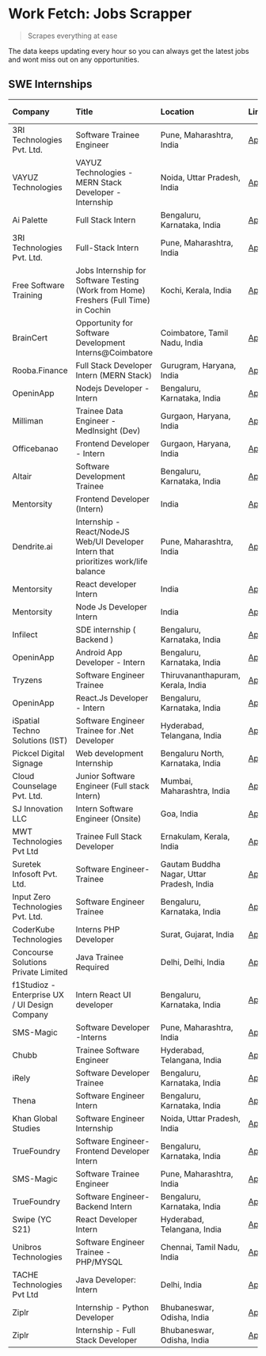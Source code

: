 # Work Fetch: Jobs Scrapper
> Scrapes everything at ease

The data keeps updating every hour so you can always get the latest jobs and wont miss out on any opportunities.

## SWE Internships
<!--START_SECTION:workfetch-->
| Company                                       | Title                                                                                | Location                                  | Link                                                                                                                                                                                                                                                                                                         | Date Posted   |
|:----------------------------------------------|:-------------------------------------------------------------------------------------|:------------------------------------------|:-------------------------------------------------------------------------------------------------------------------------------------------------------------------------------------------------------------------------------------------------------------------------------------------------------------|:--------------|
| 3RI Technologies Pvt. Ltd.                    | Software Trainee Engineer                                                            | Pune, Maharashtra, India                  | [Apply](https://in.linkedin.com/jobs/view/software-trainee-engineer-at-3ri-technologies-pvt-ltd-3826557054?position=18&pageNum=0&refId=VqkQYw7UvRymkkByTdue8w%3D%3D&trackingId=1KyG0XNrV%2FsiR5pSFDBa9w%3D%3D&trk=public_jobs_jserp-result_search-card)                                                      | 2024-02-10    |
| VAYUZ Technologies                            | VAYUZ Technologies - MERN Stack Developer - Internship                               | Noida, Uttar Pradesh, India               | [Apply](https://in.linkedin.com/jobs/view/vayuz-technologies-mern-stack-developer-internship-at-vayuz-technologies-3822619356?position=30&pageNum=0&refId=VqkQYw7UvRymkkByTdue8w%3D%3D&trackingId=BurgEgNy5URzL7TiT70RTg%3D%3D&trk=public_jobs_jserp-result_search-card)                                     | 2024-02-10    |
| Ai Palette                                    | Full Stack Intern                                                                    | Bengaluru, Karnataka, India               | [Apply](https://in.linkedin.com/jobs/view/full-stack-intern-at-ai-palette-3827091353?position=49&pageNum=0&refId=VqkQYw7UvRymkkByTdue8w%3D%3D&trackingId=jI21tjuYha5ls2hqxY7nlA%3D%3D&trk=public_jobs_jserp-result_search-card)                                                                              | 2024-02-10    |
| 3RI Technologies Pvt. Ltd.                    | Full-Stack Intern                                                                    | Pune, Maharashtra, India                  | [Apply](https://in.linkedin.com/jobs/view/full-stack-intern-at-3ri-technologies-pvt-ltd-3826556176?position=52&pageNum=0&refId=VqkQYw7UvRymkkByTdue8w%3D%3D&trackingId=fEY7r5VVigZ8R2n5CXw3Qg%3D%3D&trk=public_jobs_jserp-result_search-card)                                                                | 2024-02-10    |
| Free Software Training                        | Jobs Internship for Software Testing (Work from Home) Freshers (Full Time) in Cochin | Kochi, Kerala, India                      | [Apply](https://in.linkedin.com/jobs/view/jobs-internship-for-software-testing-work-from-home-freshers-full-time-in-cochin-at-free-software-training-3826557030?position=57&pageNum=0&refId=VqkQYw7UvRymkkByTdue8w%3D%3D&trackingId=UBEiLjmpu%2B1m3no8yMpNaA%3D%3D&trk=public_jobs_jserp-result_search-card) | 2024-02-10    |
| BrainCert                                     | Opportunity for Software Development Interns@Coimbatore                              | Coimbatore, Tamil Nadu, India             | [Apply](https://in.linkedin.com/jobs/view/opportunity-for-software-development-interns%40coimbatore-at-braincert-3826095058?position=20&pageNum=0&refId=VqkQYw7UvRymkkByTdue8w%3D%3D&trackingId=FlJcxWsDPJtneHJI6U7TmQ%3D%3D&trk=public_jobs_jserp-result_search-card)                                       | 2024-02-09    |
| Rooba.Finance                                 | Full Stack Developer Intern (MERN Stack)                                             | Gurugram, Haryana, India                  | [Apply](https://in.linkedin.com/jobs/view/full-stack-developer-intern-mern-stack-at-rooba-finance-3821059400?position=59&pageNum=0&refId=VqkQYw7UvRymkkByTdue8w%3D%3D&trackingId=R5H6NttvA839Ba8CU80fTQ%3D%3D&trk=public_jobs_jserp-result_search-card)                                                      | 2024-02-09    |
| OpeninApp                                     | Nodejs Developer - Intern                                                            | Bengaluru, Karnataka, India               | [Apply](https://in.linkedin.com/jobs/view/nodejs-developer-intern-at-openinapp-3822599762?position=27&pageNum=0&refId=VqkQYw7UvRymkkByTdue8w%3D%3D&trackingId=FU78QqQjyFQ6sMZSK2BN1g%3D%3D&trk=public_jobs_jserp-result_search-card)                                                                         | 2024-02-05    |
| Milliman                                      | Trainee Data Engineer - MedInsight (Dev)                                             | Gurgaon, Haryana, India                   | [Apply](https://in.linkedin.com/jobs/view/trainee-data-engineer-medinsight-dev-at-milliman-3789275187?position=47&pageNum=0&refId=VqkQYw7UvRymkkByTdue8w%3D%3D&trackingId=BeIFa%2F3NEzHP1l9Paw%2B%2FcQ%3D%3D&trk=public_jobs_jserp-result_search-card)                                                       | 2024-02-01    |
| Officebanao                                   | Frontend Developer - Intern                                                          | Gurgaon, Haryana, India                   | [Apply](https://in.linkedin.com/jobs/view/frontend-developer-intern-at-officebanao-3822614063?position=3&pageNum=0&refId=VqkQYw7UvRymkkByTdue8w%3D%3D&trackingId=azB7uXRZmc2uPaySOrpjMg%3D%3D&trk=public_jobs_jserp-result_search-card)                                                                      | 2024-01-31    |
| Altair                                        | Software Development Trainee                                                         | Bengaluru, Karnataka, India               | [Apply](https://in.linkedin.com/jobs/view/software-development-trainee-at-altair-3817606202?position=22&pageNum=0&refId=VqkQYw7UvRymkkByTdue8w%3D%3D&trackingId=t4ac3G0hgYEv6ZxmzoUcVQ%3D%3D&trk=public_jobs_jserp-result_search-card)                                                                       | 2024-01-31    |
| Mentorsity                                    | Frontend Developer (Intern)                                                          | India                                     | [Apply](https://in.linkedin.com/jobs/view/frontend-developer-intern-at-mentorsity-3820303627?position=29&pageNum=0&refId=VqkQYw7UvRymkkByTdue8w%3D%3D&trackingId=J9GiaA6j4qyheD6WIDIzaA%3D%3D&trk=public_jobs_jserp-result_search-card)                                                                      | 2024-01-31    |
| Dendrite.ai                                   | Internship - React/NodeJS Web/UI Developer Intern that prioritizes work/life balance | Pune, Maharashtra, India                  | [Apply](https://in.linkedin.com/jobs/view/internship-react-nodejs-web-ui-developer-intern-that-prioritizes-work-life-balance-at-dendrite-ai-3818948068?position=31&pageNum=0&refId=VqkQYw7UvRymkkByTdue8w%3D%3D&trackingId=LTo%2BLb4MDKbm%2FYmhU4jrzA%3D%3D&trk=public_jobs_jserp-result_search-card)        | 2024-01-31    |
| Mentorsity                                    | React developer Intern                                                               | India                                     | [Apply](https://in.linkedin.com/jobs/view/react-developer-intern-at-mentorsity-3820308129?position=32&pageNum=0&refId=VqkQYw7UvRymkkByTdue8w%3D%3D&trackingId=GgGVrhCAGivEPMX4WkIrNg%3D%3D&trk=public_jobs_jserp-result_search-card)                                                                         | 2024-01-31    |
| Mentorsity                                    | Node Js Developer Intern                                                             | India                                     | [Apply](https://in.linkedin.com/jobs/view/node-js-developer-intern-at-mentorsity-3820307183?position=45&pageNum=0&refId=VqkQYw7UvRymkkByTdue8w%3D%3D&trackingId=dYkxyBrCTHMhRgVE8uLDMw%3D%3D&trk=public_jobs_jserp-result_search-card)                                                                       | 2024-01-31    |
| Infilect                                      | SDE internship ( Backend )                                                           | Bengaluru, Karnataka, India               | [Apply](https://in.linkedin.com/jobs/view/sde-internship-backend-at-infilect-3815120558?position=16&pageNum=0&refId=VqkQYw7UvRymkkByTdue8w%3D%3D&trackingId=611vAJDmsCs1YWG7qyC0VA%3D%3D&trk=public_jobs_jserp-result_search-card)                                                                           | 2024-01-25    |
| OpeninApp                                     | Android App Developer - Intern                                                       | Bengaluru, Karnataka, India               | [Apply](https://in.linkedin.com/jobs/view/android-app-developer-intern-at-openinapp-3813404472?position=60&pageNum=0&refId=VqkQYw7UvRymkkByTdue8w%3D%3D&trackingId=zOK8cXu6%2Bvl1106rRXre2Q%3D%3D&trk=public_jobs_jserp-result_search-card)                                                                  | 2024-01-24    |
| Tryzens                                       | Software Engineer Trainee                                                            | Thiruvananthapuram, Kerala, India         | [Apply](https://in.linkedin.com/jobs/view/software-engineer-trainee-at-tryzens-3809363491?position=14&pageNum=0&refId=VqkQYw7UvRymkkByTdue8w%3D%3D&trackingId=RNI36qKChXaZFr0PdbD9Kw%3D%3D&trk=public_jobs_jserp-result_search-card)                                                                         | 2024-01-18    |
| OpeninApp                                     | React.Js Developer - Intern                                                          | Bengaluru, Karnataka, India               | [Apply](https://in.linkedin.com/jobs/view/react-js-developer-intern-at-openinapp-3808475343?position=15&pageNum=0&refId=VqkQYw7UvRymkkByTdue8w%3D%3D&trackingId=y20IjC1Um8buM2hdiBM0EQ%3D%3D&trk=public_jobs_jserp-result_search-card)                                                                       | 2024-01-17    |
| iSpatial Techno Solutions (IST)               | Software Engineer Trainee for .Net Developer                                         | Hyderabad, Telangana, India               | [Apply](https://in.linkedin.com/jobs/view/software-engineer-trainee-for-net-developer-at-ispatial-techno-solutions-ist-3826984352?position=58&pageNum=0&refId=VqkQYw7UvRymkkByTdue8w%3D%3D&trackingId=wS%2B5h%2Fc%2Fx9BDhGFUwtqcMA%3D%3D&trk=public_jobs_jserp-result_search-card)                           | 2024-01-16    |
| Pickcel Digital Signage                       | Web development Internship                                                           | Bengaluru North, Karnataka, India         | [Apply](https://in.linkedin.com/jobs/view/web-development-internship-at-pickcel-digital-signage-3826062393?position=33&pageNum=0&refId=VqkQYw7UvRymkkByTdue8w%3D%3D&trackingId=kVhqHJeg%2FNJVr%2Bv3gAW%2F2Q%3D%3D&trk=public_jobs_jserp-result_search-card)                                                  | 2024-01-15    |
| Cloud Counselage Pvt. Ltd.                    | Junior Software Engineer (Full stack Intern)                                         | Mumbai, Maharashtra, India                | [Apply](https://in.linkedin.com/jobs/view/junior-software-engineer-full-stack-intern-at-cloud-counselage-pvt-ltd-3803132814?position=21&pageNum=0&refId=VqkQYw7UvRymkkByTdue8w%3D%3D&trackingId=W%2BkX85rmmS8oH5jrcOed2Q%3D%3D&trk=public_jobs_jserp-result_search-card)                                     | 2024-01-11    |
| SJ Innovation LLC                             | Intern Software Engineer (Onsite)                                                    | Goa, India                                | [Apply](https://in.linkedin.com/jobs/view/intern-software-engineer-onsite-at-sj-innovation-llc-3799959011?position=35&pageNum=0&refId=VqkQYw7UvRymkkByTdue8w%3D%3D&trackingId=ua%2BLVGkwvEtQ6cv8gx7%2BJg%3D%3D&trk=public_jobs_jserp-result_search-card)                                                     | 2024-01-11    |
| MWT Technologies Pvt Ltd                      | Trainee Full Stack Developer                                                         | Ernakulam, Kerala, India                  | [Apply](https://in.linkedin.com/jobs/view/trainee-full-stack-developer-at-mwt-technologies-pvt-ltd-3800921715?position=2&pageNum=0&refId=VqkQYw7UvRymkkByTdue8w%3D%3D&trackingId=l6KGvjtf4SfmMWUmkQCF0Q%3D%3D&trk=public_jobs_jserp-result_search-card)                                                      | 2024-01-09    |
| Suretek Infosoft Pvt. Ltd.                    | Software Engineer-Trainee                                                            | Gautam Buddha Nagar, Uttar Pradesh, India | [Apply](https://in.linkedin.com/jobs/view/software-engineer-trainee-at-suretek-infosoft-pvt-ltd-3800934643?position=6&pageNum=0&refId=VqkQYw7UvRymkkByTdue8w%3D%3D&trackingId=dLbsiBEtXOqfwoWyD%2FP00A%3D%3D&trk=public_jobs_jserp-result_search-card)                                                       | 2024-01-09    |
| Input Zero Technologies Pvt. Ltd.             | Software Engineer Trainee                                                            | Bengaluru, Karnataka, India               | [Apply](https://in.linkedin.com/jobs/view/software-engineer-trainee-at-input-zero-technologies-pvt-ltd-3800927643?position=23&pageNum=0&refId=VqkQYw7UvRymkkByTdue8w%3D%3D&trackingId=e9kqp5jpheB8dGrbTdQRcw%3D%3D&trk=public_jobs_jserp-result_search-card)                                                 | 2024-01-09    |
| CoderKube Technologies                        | Interns PHP Developer                                                                | Surat, Gujarat, India                     | [Apply](https://in.linkedin.com/jobs/view/interns-php-developer-at-coderkube-technologies-3800923432?position=39&pageNum=0&refId=VqkQYw7UvRymkkByTdue8w%3D%3D&trackingId=J9QQ%2Bm49Cfe9ylKmAVZumQ%3D%3D&trk=public_jobs_jserp-result_search-card)                                                            | 2024-01-09    |
| Concourse Solutions Private Limited           | Java Trainee Required                                                                | Delhi, Delhi, India                       | [Apply](https://in.linkedin.com/jobs/view/java-trainee-required-at-concourse-solutions-private-limited-3800941190?position=55&pageNum=0&refId=VqkQYw7UvRymkkByTdue8w%3D%3D&trackingId=j%2Fy3r08qKGBc4cci2fXVhQ%3D%3D&trk=public_jobs_jserp-result_search-card)                                               | 2024-01-09    |
| f1Studioz - Enterprise UX / UI Design Company | Intern React UI developer                                                            | Bengaluru, Karnataka, India               | [Apply](https://in.linkedin.com/jobs/view/intern-react-ui-developer-at-f1studioz-enterprise-ux-ui-design-company-3796354738?position=5&pageNum=0&refId=VqkQYw7UvRymkkByTdue8w%3D%3D&trackingId=WbvK7ZXweEeOH0F4OScgmw%3D%3D&trk=public_jobs_jserp-result_search-card)                                        | 2024-01-08    |
| SMS-Magic                                     | Software Developer -Interns                                                          | Pune, Maharashtra, India                  | [Apply](https://in.linkedin.com/jobs/view/software-developer-interns-at-sms-magic-3799485343?position=26&pageNum=0&refId=VqkQYw7UvRymkkByTdue8w%3D%3D&trackingId=cmZmFNZToNPVw07c0%2Fmpkw%3D%3D&trk=public_jobs_jserp-result_search-card)                                                                    | 2024-01-05    |
| Chubb                                         | Trainee Software Engineer                                                            | Hyderabad, Telangana, India               | [Apply](https://in.linkedin.com/jobs/view/trainee-software-engineer-at-chubb-3811550279?position=50&pageNum=0&refId=VqkQYw7UvRymkkByTdue8w%3D%3D&trackingId=0Fn0p2AXcXuMv%2FP4QDS1Kw%3D%3D&trk=public_jobs_jserp-result_search-card)                                                                         | 2023-12-28    |
| iRely                                         | Software Developer Trainee                                                           | Bengaluru, Karnataka, India               | [Apply](https://in.linkedin.com/jobs/view/software-developer-trainee-at-irely-3801577534?position=7&pageNum=0&refId=VqkQYw7UvRymkkByTdue8w%3D%3D&trackingId=2553fXJjL%2F8IjS1KHlA%2FBQ%3D%3D&trk=public_jobs_jserp-result_search-card)                                                                       | 2023-12-22    |
| Thena                                         | Software Engineer Intern                                                             | Bengaluru, Karnataka, India               | [Apply](https://in.linkedin.com/jobs/view/software-engineer-intern-at-thena-3778731751?position=11&pageNum=0&refId=VqkQYw7UvRymkkByTdue8w%3D%3D&trackingId=VlpOVRh96%2FtgR5Rle%2BNM1w%3D%3D&trk=public_jobs_jserp-result_search-card)                                                                        | 2023-12-05    |
| Khan Global Studies                           | Software Engineer Internship                                                         | Noida, Uttar Pradesh, India               | [Apply](https://in.linkedin.com/jobs/view/software-engineer-internship-at-khan-global-studies-3766942197?position=37&pageNum=0&refId=VqkQYw7UvRymkkByTdue8w%3D%3D&trackingId=cyP5pFdWM0mkoiMaGVjU1w%3D%3D&trk=public_jobs_jserp-result_search-card)                                                          | 2023-11-27    |
| TrueFoundry                                   | Software Engineer- Frontend Developer Intern                                         | Bengaluru, Karnataka, India               | [Apply](https://in.linkedin.com/jobs/view/software-engineer-frontend-developer-intern-at-truefoundry-3790095058?position=10&pageNum=0&refId=VqkQYw7UvRymkkByTdue8w%3D%3D&trackingId=deYisfRa2NU7daXM4ZHlpA%3D%3D&trk=public_jobs_jserp-result_search-card)                                                   | 2023-11-24    |
| SMS-Magic                                     | Software Trainee Engineer                                                            | Pune, Maharashtra, India                  | [Apply](https://in.linkedin.com/jobs/view/software-trainee-engineer-at-sms-magic-3761409781?position=28&pageNum=0&refId=VqkQYw7UvRymkkByTdue8w%3D%3D&trackingId=iIINGZ8YMH0FE3IfMMFQ0Q%3D%3D&trk=public_jobs_jserp-result_search-card)                                                                       | 2023-11-16    |
| TrueFoundry                                   | Software Engineer-Backend Intern                                                     | Bengaluru, Karnataka, India               | [Apply](https://in.linkedin.com/jobs/view/software-engineer-backend-intern-at-truefoundry-3779508170?position=25&pageNum=0&refId=VqkQYw7UvRymkkByTdue8w%3D%3D&trackingId=oeFdxtiSRE8KpROIMLoKMA%3D%3D&trk=public_jobs_jserp-result_search-card)                                                              | 2023-11-10    |
| Swipe (YC S21)                                | React Developer Intern                                                               | Hyderabad, Telangana, India               | [Apply](https://in.linkedin.com/jobs/view/react-developer-intern-at-swipe-yc-s21-3737600089?position=13&pageNum=0&refId=VqkQYw7UvRymkkByTdue8w%3D%3D&trackingId=xU%2FNpoKSF8YHxO%2BguzZUiA%3D%3D&trk=public_jobs_jserp-result_search-card)                                                                   | 2023-10-13    |
| Unibros Technologies                          | Software Engineer Trainee - PHP/MYSQL                                                | Chennai, Tamil Nadu, India                | [Apply](https://in.linkedin.com/jobs/view/software-engineer-trainee-php-mysql-at-unibros-technologies-3656599241?position=8&pageNum=0&refId=VqkQYw7UvRymkkByTdue8w%3D%3D&trackingId=UDAhL%2BGOpwD5IQ%2FTp74U7Q%3D%3D&trk=public_jobs_jserp-result_search-card)                                               | 2023-06-12    |
| TACHE Technologies Pvt Ltd                    | Java Developer: Intern                                                               | Delhi, India                              | [Apply](https://in.linkedin.com/jobs/view/java-developer-intern-at-tache-technologies-pvt-ltd-3627622735?position=42&pageNum=0&refId=VqkQYw7UvRymkkByTdue8w%3D%3D&trackingId=jr%2BSa4doXH7EE6shQve2qQ%3D%3D&trk=public_jobs_jserp-result_search-card)                                                        | 2023-06-06    |
| Ziplr                                         | Internship - Python Developer                                                        | Bhubaneswar, Odisha, India                | [Apply](https://in.linkedin.com/jobs/view/internship-python-developer-at-ziplr-3645677592?position=38&pageNum=0&refId=VqkQYw7UvRymkkByTdue8w%3D%3D&trackingId=V3XTO%2FVrOBNAdAuIldHtJg%3D%3D&trk=public_jobs_jserp-result_search-card)                                                                       | 2023-06-02    |
| Ziplr                                         | Internship - Full Stack Developer                                                    | Bhubaneswar, Odisha, India                | [Apply](https://in.linkedin.com/jobs/view/internship-full-stack-developer-at-ziplr-3645675705?position=54&pageNum=0&refId=VqkQYw7UvRymkkByTdue8w%3D%3D&trackingId=lMfMfhbUmp9NMVZfWDrq5Q%3D%3D&trk=public_jobs_jserp-result_search-card)                                                                     | 2023-06-02    |
<!--END_SECTION:workfetch-->
